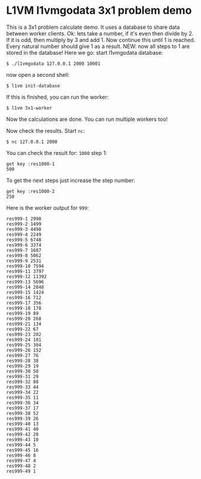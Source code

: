 L1VM l1vmgodata 3x1 problem demo
================================
This is a 3x1 problem calculate demo.
It uses a database to share data between worker clients.
Ok: lets take a number, if it's even then divide by 2.
If it is odd, then multiply by 3 and add 1.
Now continue this until 1 is reached.
Every natural number should give 1 as a result.
NEW: now all steps to 1 are stored in the database!
Here we go:
start l1vmgodata database:

```
$ ./l1vmgodata 127.0.0.1 2000 10001
```

now open a second shell:

```
$ l1vm init-database 
```

If this is finished, you can run the worker:

```
$ l1vm 3x1-worker
```

Now the calculations are done. You can run multiple workers too!

Now check the results. Start ```nc```:

```
$ nc 127.0.0.1 2000
```

You can check the result for: ```1000``` step 1:

```
get key :res1000-1
500
```

To get the next steps just increase the step number:

```
get key :res1000-2
250
```
Here is the worker output for ```999```:

```
res999-1 2998
res999-2 1499
res999-3 4498
res999-4 2249
res999-5 6748
res999-6 3374
res999-7 1687
res999-8 5062
res999-9 2531
res999-10 7594
res999-11 3797
res999-12 11392
res999-13 5696
res999-14 2848
res999-15 1424
res999-16 712
res999-17 356
res999-18 178
res999-19 89
res999-20 268
res999-21 134
res999-22 67
res999-23 202
res999-24 101
res999-25 304
res999-26 152
res999-27 76
res999-28 38
res999-29 19
res999-30 58
res999-31 29
res999-32 88
res999-33 44
res999-34 22
res999-35 11
res999-36 34
res999-37 17
res999-38 52
res999-39 26
res999-40 13
res999-41 40
res999-42 20
res999-43 10
res999-44 5
res999-45 16
res999-46 8
res999-47 4
res999-48 2
res999-49 1
```
